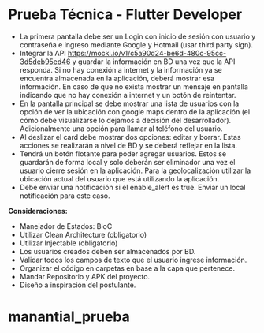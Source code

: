 # Prueba Técnica - Flutter Developer

- La primera pantalla debe ser un Login con inicio de sesión con usuario y contraseña e ingreso mediante Google y Hotmail (usar third party sign).
- Integrar la API https://mocki.io/v1/c5a90d24-be6d-480c-95cc-3d5deb95ed46 y guardar la información en BD una vez que la API responda. Si no hay conexión a internet y la información ya se encuentra almacenada en la aplicación, deberá mostrar esa información. En caso de que no exista mostrar un mensaje en pantalla indicando que no hay conexión a internet y un botón de reintentar.
- En la pantalla principal se debe mostrar una lista de usuarios con la opción de ver la ubicación con google maps dentro de la aplicación (el cómo debe visualizarse lo dejamos a decisión del desarrollador). Adicionalmente una opción para llamar al teléfono del usuario.
- Al deslizar el card debe mostrar dos opciones: editar y borrar. Estas acciones se realizarán a nivel de BD y se deberá reflejar en la lista.
- Tendrá un botón flotante para poder agregar usuarios. Estos se guardarán de forma local y solo deberán ser eliminador una vez el usuario cierre sesión en la aplicación. Para la geolocalización utilizar la ubicación actual del usuario que está utilizando la aplicación.
- Debe enviar una notificación si el enable_alert es true. Enviar un local notificación para este caso.

**Consideraciones:**
- Manejador de Estados: BloC
- Utilizar Clean Architecture (obligatorio)
- Utilizar Injectable (obligatorio)
- Los usuarios creados deben ser almacenados por BD.
- Validar todos los campos de texto que el usuario ingrese información.
- Organizar el código en carpetas en base a la capa que pertenece.
- Mandar Repositorio y APK del proyecto.
- Diseño a inspiración del postulante.

# manantial_prueba
